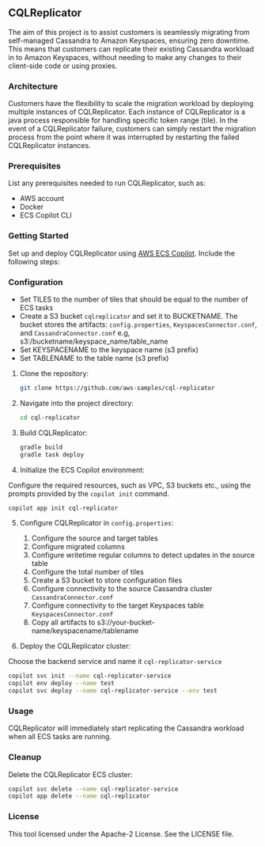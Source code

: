 ## CQLReplicator

The aim of this project is to assist customers is seamlessly migrating from self-managed Cassandra to Amazon Keyspaces,
ensuring zero downtime. This means that customers can replicate their existing Cassandra workload in to Amazon Keyspaces,
without needing to make any changes to their client-side code or using proxies.

### Architecture

Customers have the flexibility to scale the migration workload by deploying multiple instances of CQLReplicator. Each instance
of CQLReplicator is a java process responsible for handling specific token range (tile). In the event of a CQLReplicator failure,
customers can simply restart the migration process from the point where it was interrupted by restarting the failed 
CQLReplicator instances.

### Prerequisites

List any prerequisites needed to run CQLReplicator, such as:

- AWS account
- Docker
- ECS Copilot CLI

### Getting Started

 Set up and deploy CQLReplicator using [AWS ECS Copilot](https://aws.github.io/copilot-cli/docs/getting-started/install/). Include the following steps:

### Configuration

- Set TILES to the number of tiles that should be equal to the number of ECS tasks
- Create a S3 bucket `cqlreplicator` and set it to BUCKETNAME. The bucket stores the artifacts: 
  `config.properties`, `KeyspacesConnector.conf`, and `CassandraConnector.conf` e.g, s3:/bucketname/keyspace_name/table_name
- Set KEYSPACENAME to the keyspace name (s3 prefix)
- Set TABLENAME to the table name (s3 prefix)

1. Clone the repository:

   ```bash
   git clone https://github.com/aws-samples/cql-replicator
   ```

2. Navigate into the project directory:

   ```bash
   cd cql-replicator
   ```

3. Build CQLReplicator:

   ```bash
   gradle build
   gradle task deploy
   ```

4. Initialize the ECS Copilot environment:

Configure the required resources, such as VPC, S3 buckets etc., using the prompts provided by the `copilot init` command.

   ```bash
   copilot app init cql-replicator
   ```

5. Configure CQLReplicator in `config.properties`:

   1. Configure the source and target tables
   2. Configure migrated columns
   3. Configure writetime regular columns to detect updates in the source table
   4. Configure the total number of tiles
   5. Create a S3 bucket to store configuration files
   6. Configure connectivity to the source Cassandra cluster `CassandraConnector.conf`
   7. Configure connectivity to the target Keyspaces table `KeyspacesConnector.conf`
   8. Copy all artifacts to s3://your-bucket-name/keyspacename/tablename

6. Deploy the CQLReplicator cluster:

Choose the backend service and name it `cql-replicator-service`

   ```bash
   copilot svc init --name cql-replicator-service
   copilot env deploy --name test
   copilot svc deploy --name cql-replicator-service --env test
   ```


### Usage

CQLReplicator will immediately start replicating the Cassandra workload when all ECS tasks are running.

### Cleanup

Delete the CQLReplicator ECS cluster:

   ```bash
   copilot svc delete --name cql-replicator-service
   copilot app delete --name cql-replicator
   ```

### License

This tool licensed under the Apache-2 License. See the LICENSE file.
